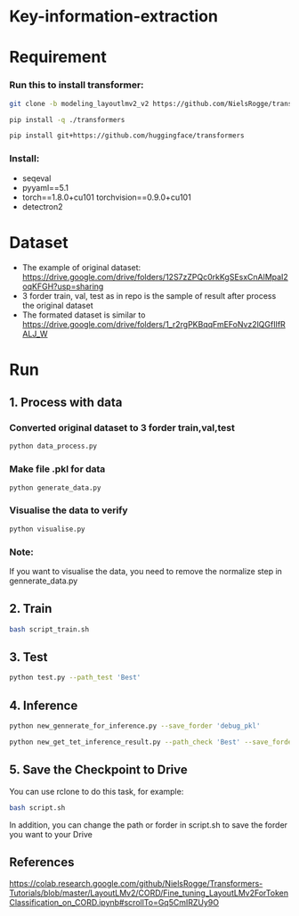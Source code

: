 
# Key-information-extraction

# Requirement
### Run this to install transformer:
```bash
git clone -b modeling_layoutlmv2_v2 https://github.com/NielsRogge/transformers.git
```
```bash
pip install -q ./transformers
```
```bash
pip install git+https://github.com/huggingface/transformers
```
### Install:
- seqeval
- pyyaml==5.1
- torch==1.8.0+cu101 torchvision==0.9.0+cu101
- detectron2

# Dataset

- The example of original dataset: https://drive.google.com/drive/folders/12S7zZPQc0rkKgSEsxCnAlMpaI2oqKFGH?usp=sharing
- 3 forder train, val, test as in repo is the sample of result after process the original dataset 
- The formated dataset is similar to https://drive.google.com/drive/folders/1_r2rgPKBqqFmEFoNvz2lQGfIIfRALJ_W

# Run

## 1. Process with data
### Converted original dataset to 3 forder train,val,test
```bash
python data_process.py
```
### Make file .pkl for data
```bash
python generate_data.py
```
### Visualise the data to verify
```bash
python visualise.py
```
### Note:
If you want to visualise the data, you need to remove the normalize step in gennerate_data.py

## 2. Train
```bash
bash script_train.sh
```

## 3. Test
```bash
python test.py --path_test 'Best'
```

## 4. Inference
```bash
python new_gennerate_for_inference.py --save_forder 'debug_pkl'
```

```bash
python new_get_tet_inference_result.py --path_check 'Best' --save_forder 'debug_pkl'
```

## 5. Save the Checkpoint to Drive
You can use rclone to do this task, for example:
```bash
bash script.sh
```
In addition, you can change the path or forder in script.sh to save the forder you want to your Drive

## References
https://colab.research.google.com/github/NielsRogge/Transformers-Tutorials/blob/master/LayoutLMv2/CORD/Fine_tuning_LayoutLMv2ForTokenClassification_on_CORD.ipynb#scrollTo=Gq5CmIRZUy9O